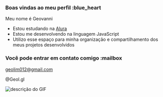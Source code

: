 ### Boas vindas ao meu perfil :blue_heart

Meu nome é Geovanni

- Estou estudando na [Alura](https://www.alura.com.br)
- Estou me desenvolvendo na linguagem JavaScript
- Utilizo esse espaço para minha organização e compartilhamento dos meus projetos desenvolvidos

### Você pode entrar em contato comigo :mailbox

geolim012@gmail.com

@Geol.gl

![descrição do GIF](https://tenor.com/pt-BR/view/joker-ha-gif-717265033515734384)
